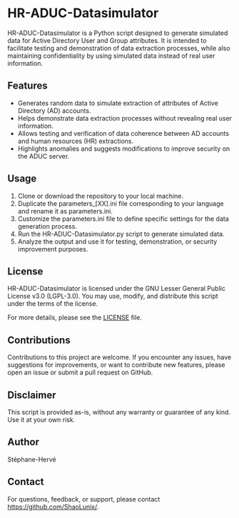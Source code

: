 # HR-ADUC-Datasimulator

HR-ADUC-Datasimulator is a Python script designed to generate simulated data for Active Directory User and Group attributes. It is intended to facilitate testing and demonstration of data extraction processes, while also maintaining confidentiality by using simulated data instead of real user information.

## Features

- Generates random data to simulate extraction of attributes of Active Directory (AD) accounts.
- Helps demonstrate data extraction processes without revealing real user information.
- Allows testing and verification of data coherence between AD accounts and human resources (HR) extractions.
- Highlights anomalies and suggests modifications to improve security on the ADUC server.

## Usage

1. Clone or download the repository to your local machine.
2. Duplicate the parameters_[XX].ini file corresponding to your language and rename it as parameters.ini.
3. Customize the parameters.ini file to define specific settings for the data generation process.
4. Run the HR-ADUC-Datasimulator.py script to generate simulated data.
5. Analyze the output and use it for testing, demonstration, or security improvement purposes.

## License

HR-ADUC-Datasimulator is licensed under the GNU Lesser General Public License v3.0 (LGPL-3.0). You may use, modify, and distribute this script under the terms of the license.

For more details, please see the [LICENSE]([LICENSE](https://github.com/ShaoLunix/HR-ADUC-Datasimulator/blob/main/LICENSE)) file.

## Contributions

Contributions to this project are welcome. If you encounter any issues, have suggestions for improvements, or want to contribute new features, please open an issue or submit a pull request on GitHub.

## Disclaimer

This script is provided as-is, without any warranty or guarantee of any kind. Use it at your own risk.

## Author

Stéphane-Hervé

## Contact

For questions, feedback, or support, please contact https://github.com/ShaoLunix/.

